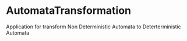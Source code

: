 # AutomataTransformation
Application for transform Non Deterministic Automata to Deterterministic Automata
